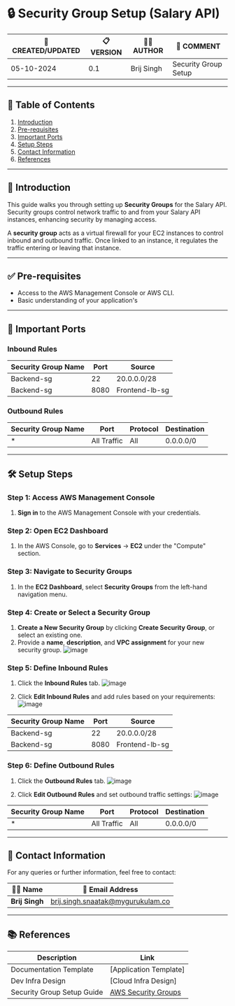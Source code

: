 # 🔒 Security Group Setup (Salary API)



| 📅 CREATED/UPDATED | 📋 VERSION | 👨‍💻 AUTHOR | 📝 COMMENT |
|--------------------|------------|--------------|--------------------------------|
| 05-10-2024         | 0.1        | Brij Singh   | Security Group Setup              |


---

## 📑 Table of Contents

1. [Introduction](#introduction)
2. [Pre-requisites](#pre-requisites)
3. [Important Ports](#important-ports)
4. [Setup Steps](#setup-steps)
5. [Contact Information](#contact-information)
6. [References](#references)

---

## 📝 Introduction

This guide walks you through setting up **Security Groups** for the Salary API. Security groups control network traffic to and from your Salary API instances, enhancing security by managing access.

A **security group** acts as a virtual firewall for your EC2 instances to control inbound and outbound traffic. Once linked to an instance, it regulates the traffic entering or leaving that instance.



---

## ✅ Pre-requisites

- Access to the AWS Management Console or AWS CLI.
- Basic understanding of your application's 
---

## 🔑 Important Ports

### Inbound Rules

| Security Group Name | Port  | Source                |
|---------------------|-------|-----------------------|
| Backend-sg          | 22    | 20.0.0.0/28           |
| Backend-sg          | 8080  | Frontend-lb-sg        |

### Outbound Rules

| Security Group Name | Port         | Protocol  | Destination  |
|---------------------|--------------|-----------|--------------|
| *                   | All Traffic  | All       | 0.0.0.0/0    |

---

## 🛠️ Setup Steps

### Step 1: Access AWS Management Console

1. **Sign in** to the AWS Management Console with your credentials.

### Step 2: Open EC2 Dashboard

1. In the AWS Console, go to **Services** → **EC2** under the "Compute" section.

### Step 3: Navigate to Security Groups

1. In the **EC2 Dashboard**, select **Security Groups** from the left-hand navigation menu.



### Step 4: Create or Select a Security Group

1. **Create a New Security Group** by clicking **Create Security Group**, or select an existing one.
2. Provide a **name**, **description**, and **VPC assignment** for your new security group.
![image](https://github.com/user-attachments/assets/ab6550ac-146e-4e71-8927-d95845d32e88)



### Step 5: Define Inbound Rules

1. Click the **Inbound Rules** tab.
  ![image](https://github.com/user-attachments/assets/e380f43f-989a-4731-b4b6-2bc995acfbeb)


2. Click **Edit Inbound Rules** and add rules based on your requirements:
   ![image](https://github.com/user-attachments/assets/fcdef1dd-e3c8-4e02-adab-f4006be92cce)




| Security Group Name | Port  | Source          |
|---------------------|-------|-----------------|
| Backend-sg          | 22    | 20.0.0.0/28     |
| Backend-sg          | 8080  | Frontend-lb-sg  |


### Step 6: Define Outbound Rules

1. Click the **Outbound Rules** tab.
  ![image](https://github.com/user-attachments/assets/c7ee7f89-89aa-4077-a220-a33f6f5b6cf3)


2. Click **Edit Outbound Rules** and set outbound traffic settings:
![image](https://github.com/user-attachments/assets/717d9433-5af4-4685-aa18-3ba6f7013e5e)




| Security Group Name | Port        | Protocol  | Destination  |
|---------------------|-------------|-----------|--------------|
| *                   | All Traffic | All       | 0.0.0.0/0    |



---
## 📧 Contact Information

For any queries or further information, feel free to contact:

| 👨‍💻 Name | 📧 Email Address |
|---------------|-------------------------------------|
| **Brij Singh**| brij.singh.snaatak@mygurukulam.co   |

---

## 📚 References

| Description               | Link                                                                 |
|---------------------------|----------------------------------------------------------------------|
| Documentation Template     | [Application Template] |
| Dev Infra Design           | [Cloud Infra Design]
| Security Group Setup Guide | [AWS Security Groups](https://docs.aws.amazon.com/vpc/latest/userguide/vpc-security-groups.html) |

